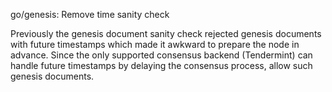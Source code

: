 go/genesis: Remove time sanity check

Previously the genesis document sanity check rejected genesis documents with
future timestamps which made it awkward to prepare the node in advance. Since
the only supported consensus backend (Tendermint) can handle future
timestamps by delaying the consensus process, allow such genesis documents.
